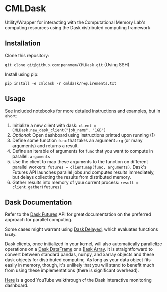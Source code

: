 # CMLDask
Utility/Wrapper for interacting with the Computational Memory Lab's computing resources using the Dask distributed computing framework

## Installation
Clone this repository:

`git clone git@github.com:pennmem/CMLDask.git` (Using SSH)

Install using pip:

`pip install -e cmldask -r cmldask/requirements.txt`

## Usage
See included notebooks for more detailed instructions and examples, but in short:
1) Initialize a new client with dask: `client = CMLDask.new_dask_client("job_name", "1GB")`
2) *Optional*: Open dashboard using instructions printed upon running (1)
3) Define some function `func` that takes an argument `arg` (or many arguments) and returns a result.
4) Define an iterable of arguments for `func` that you want to compute in parallel: `arguments`
5) Use the client to map these arguments to the function on different parallel workers: `futures = client.map(func, arguments)`. Dask's Futures API launches parallel jobs and computes results immediately, but delays collecting the results from distributed memory.
6) Gather results into memory of your current process: `result = client.gather(futures)`

## Dask Documentation
Refer to the [Dask Futures](https://docs.dask.org/en/stable/futures.html#) API for great documentation on the preferred approach for parallel computing. 

Some cases might warrant using [Dask Delayed](https://docs.dask.org/en/stable/delayed.html), which evaluates functions lazily.

Dask clients, once initialized in your kernel, will also automatically parallelize operations on a [Dask DataFrame](https://docs.dask.org/en/stable/dataframe.html) or a [Dask Array](https://docs.dask.org/en/stable/array.html). It is straightforward to convert between standard pandas, numpy, and xarray objects and these dask objects for distributed computing. As long as your data object fits easily in memory, though, it's unlikely that you will stand to benefit much from using these implementations (there is significant overhead).

[Here](https://www.youtube.com/watch?v=N_GqzcuGLCY) is a good YouTube walkthrough of the Dask interactive monitoring dashboard.
